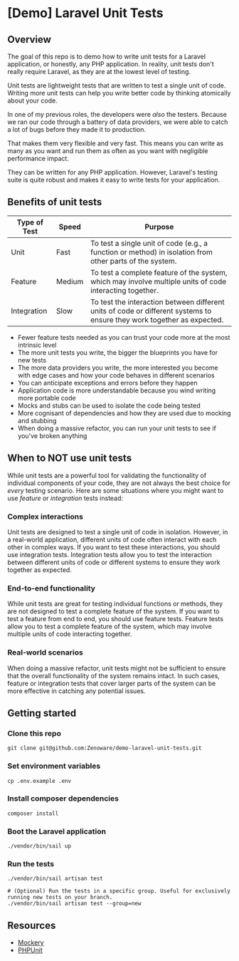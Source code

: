 # [Demo] Laravel Unit Tests

## Overview

The goal of this repo is to demo how to write unit tests for a Laravel application, or honestly, any PHP application.
In reality, unit tests don't really require Laravel, as they are at the lowest level of testing.

Unit tests are lightweight tests that are written to test a single unit of code. Writing more unit tests can help you write better code by thinking atomically about your code.

In one of my previous roles, the developers were _also_ the testers. Because we ran our code through a battery of data providers, we were able to catch a lot of bugs before they made it to production.

That makes them very flexible and very fast. This means you can write as many as you want and run them as often as you want with negligible performance impact.

They can be written for any PHP application. However, Laravel's testing suite is quite robust and makes it easy to write tests for your application.

## Benefits of unit tests

| Type of Test | Speed | Purpose |
|--------------|-------|---------|
| Unit         | Fast  | To test a single unit of code (e.g., a function or method) in isolation from other parts of the system. |
| Feature      | Medium | To test a complete feature of the system, which may involve multiple units of code interacting together. |
| Integration  | Slow  | To test the interaction between different units of code or different systems to ensure they work together as expected. |

- Fewer feature tests needed as you can trust your code more at the most intrinsic level
- The more unit tests you write, the bigger the blueprints you have for new tests
- The more data providers you write, the more interested you become with edge cases and how your code behaves in different scenarios
- You can anticipate exceptions and errors before they happen
- Application code is more understandable because you wind writing more portable code
- Mocks and stubs can be used to isolate the code being tested
- More cognisant of dependencies and how they are used due to mocking and stubbing
- When doing a massive refactor, you can run your unit tests to see if you've broken anything

## When to **NOT** use unit tests

While unit tests are a powerful tool for validating the functionality of individual components of your code, they are not always the best choice for _every_ testing scenario. Here are some situations where you might want to use _feature_ or _integration_ tests instead:

### Complex interactions
Unit tests are designed to test a single unit of code in isolation. However, in a real-world application, different units of code often interact with each other in complex ways. If you want to test these interactions, you should use integration tests. Integration tests allow you to test the interaction between different units of code or different systems to ensure they work together as expected.

### End-to-end functionality

While unit tests are great for testing individual functions or methods, they are not designed to test a complete feature of the system. If you want to test a feature from end to end, you should use feature tests. Feature tests allow you to test a complete feature of the system, which may involve multiple units of code interacting together.

### Real-world scenarios

When doing a massive refactor, unit tests might not be sufficient to ensure that the overall functionality of the system remains intact. In such cases, feature or integration tests that cover larger parts of the system can be more effective in catching any potential issues.

## Getting started

### Clone this repo

    git clone git@github.com:Zenoware/demo-laravel-unit-tests.git

### Set environment variables

    cp .env.example .env

### Install composer dependencies

    composer install

### Boot the Laravel application

    ./vendor/bin/sail up

### Run the tests

    ./vendor/bin/sail artisan test

    # (Optional) Run the tests in a specific group. Useful for exclusively running new tests on your branch.
    ./vendor/bin/sail artisan test --group=new

## Resources

- [Mockery](https://docs.mockery.io/en/latest/)
- [PHPUnit](https://phpunit.readthedocs.io/en/9.5/)
